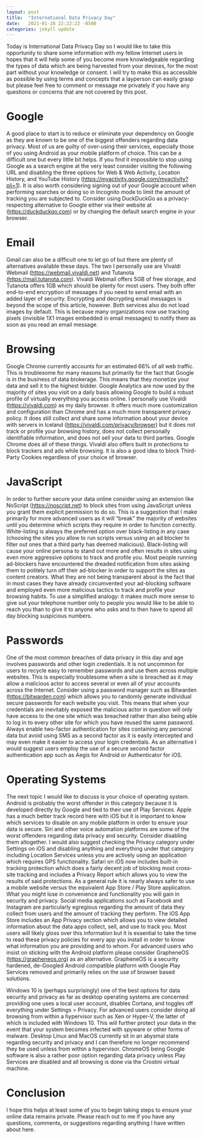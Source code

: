 ```yaml
---
layout: post
title:  "International Data Privacy Day"
date:   2021-01-28 22:22:22 -0500
categories: jekyll update
---
```

Today is International Data Privacy Day so I would like to take this opportunity to share some information with my fellow Internet users in hopes that it will help some of you become more knowledgeable regarding the types of data which are being harvested from your devices, for the most part without your knowledge or consent. I will try to make this as accessible as possible by using terms and concepts that a layperson can easily grasp but please feel free to comment or message me privately if you have any questions or concerns that are not covered by this post.

# Google

A good place to start is to reduce or eliminate your dependency on Google as they are known to be one of the biggest offenders regarding data privacy. Most of us are guilty of over-using their services, especially those of you using Android as your mobile platform of choice. This can be a difficult one but every little bit helps. If you find it impossible to stop using Google as a search engine at the very least consider visiting the following URL and disabling the three options for Web & Web Activity, Location History, and YouTube History (https://myactivity.google.com/myactivity?pli=1). It is also worth considering signing out of your Google account when performing searches or doing so in Incognito mode to limit the amount of tracking you are subjected to. Consider using DuckDuckGo as a privacy-respecting alternative to Google either via their website at (https://duckduckgo.com) or by changing the default search engine in your browser. 

# Email

Gmail can also be a difficult one to let go of but there are plenty of alternatives available these days. The two I personally use are Vivaldi Webmail (https://webmail.vivaldi.net) and Tutanota (https://mail.tutanota.com). Vivaldi Webmail offers 5GB of free storage, and Tutanota offers 1GB which should be plenty for most users. They both offer end-to-end encryption of messages if you need to send email with an added layer of security. Encrypting and decrypting email messages is beyond the scope of this article, however. Both services also do not load images by default. This is because many organizations now use tracking pixels (invisible 1X1 images embedded in email messages) to notify them as soon as you read an email message. 

# Browsing 

Google Chrome currently accounts for an estimated 66% of all web traffic. This is troublesome for many reasons but primarily for the fact that Google is in the business of data brokerage. This means that they monetize your data and sell it to the highest bidder. Google Analytics are now used by the majority of sites you visit on a daily basis allowing Google to build a robust profile of virtually everything you access online. I personally use Vivaldi (https://vivaldi.com) as my daily browser. It offers much more customization and configuration than Chrome and has a much more transparent privacy policy. It does still collect and share some information about your device with servers in Iceland (https://vivaldi.com/privacy/browser) but it does not track or profile your browsing history, does not collect personally identifiable information, and does not sell your data to third parties. Google Chrome does all of these things. Vivaldi also offers built in protections to block trackers and ads while browsing. It is also a good idea to block Third-Party Cookies regardless of your choice of browser. 

# JavaScript

In order to further secure your data online consider using an extension like NoScript (https://noscript.net) to block sites from using JavaScript unless you grant them explicit permission to do so. This is a suggestion that I make primarily for more advanced users as it will “break” the majority of websites until you determine which scripts they require in order to function correctly. White-listing is always the preferred option over black-listing in any case (choosing the sites you allow to run scripts versus using an ad blocker to filter out ones that a third party has deemed malicious). Black-listing will cause your online persona to stand out more and often results in sites using even more aggressive options to track and profile you. Most people running ad-blockers have encountered the dreaded notification from sites asking them to politely turn off their ad-blocker in order to support the sites as content creators. What they are not being transparent about is the fact that in most cases they have already circumvented your ad-blocking software and employed even more malicious tactics to track and profile your browsing habits. To use a simplified analogy: it makes much more sense to give out your telephone number only to people you would like to be able to reach you than to give it to anyone who asks and to then have to spend all day blocking suspicious numbers. 

# Passwords

One of the most common breaches of data privacy in this day and age involves passwords and other login credentials. It is not uncommon for users to recycle easy to remember passwords and use them across multiple websites. This is especially troublesome when a site is breached as it may allow a malicious actor to access several or even all of your accounts across the Internet. Consider using a password manager such as Bitwarden (https://bitwarden.com) which allows you to randomly generate individual secure passwords for each website you visit. This means that when your credentials are inevitably exposed the malicious actor in question will only have access to the one site which was breached rather than also being able to log in to every other site for which you have reused the same password. Always enable two-factor authentication for sites containing any personal data but avoid using SMS as a second factor as it is easily intercepted and may even make it easier to access your login credentials. As an alternative I would suggest users employ the use of a secure second factor authentication app such as Aegis for Android or Authenticator for iOS. 

# Operating Systems

The next topic I would like to discuss is your choice of operating system. Android is probably the worst offender in this category because it is developed directly by Google and tied to their use of Play Services. Apple has a much better track record here with iOS but it is important to know which services to disable on any mobile platform in order to ensure your data is secure. Siri and other voice automation platforms are some of the worst offenders regarding data privacy and security. Consider disabling them altogether. I would also suggest checking the Privacy category under Settings on iOS and disabling anything and everything under that category including Location Services unless you are actively using an application which requires GPS functionality. Safari on iOS now includes built-in tracking protection which does a fairly decent job of blocking most cross-site tracking and includes a Privacy Report which allows you to view the results of said protections. As a general rule it is nearly always safer to use a mobile website versus the equivalent App Store / Play Store application. What you might lose in convenience and functionality you will gain in security and privacy. Social media applications such as Facebook and Instagram are particularly egregious regarding the amount of data they collect from users and the amount of tracking they perform. The iOS App Store includes an App Privacy section which allows you to view detailed information about the data apps collect, sell, and use to track you. Most users will likely gloss over this information but it is essential to take the time to read these privacy policies for every app you install in order to know what information you are providing and to whom. For advanced users who insist on sticking with the Android platform please consider GrapheneOS (https://grapheneos.org) as an alternative. GrapheneOS is a security hardened, de-Googled Android compatible platform with Google Play Services removed and primarily relies on the use of browser based solutions. 

Windows 10 is (perhaps surprisingly) one of the best options for data security and privacy as far as desktop operating systems are concerned providing one uses a local user account, disables Cortana, and toggles off everything under Settings > Privacy. For advanced users consider doing all browsing from within a hypervisor such as Xen or Hyper-V, the latter of which is included with Windows 10. This will further protect your data in the event that your system becomes infected with spyware or other forms of malware. Desktop Linux and MacOS  currently sit in an abysmal state regarding security and privacy and I can therefore no longer recommend they be used unless from within a hypervisor. ChromeOS being Google software is also a rather poor option regarding data privacy unless Play Services are disabled and all browsing is done via the Crostini virtual machine. 

# Conclusion

I hope this helps at least some of you to begin taking steps to ensure your online data remains private. Please reach out to me if you have any questions, comments, or suggestions regarding anything I have written about here.







